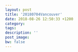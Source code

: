 ```yaml
---
layout: post
title: '20180704Vancouver'
date: 2018-08-26 12:50:33 +1200
category: 
tags:
description: ''
post_image:
bw: false
---
```



